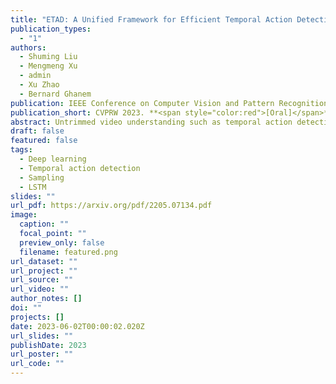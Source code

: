 ```yaml
---
title: "ETAD: A Unified Framework for Efficient Temporal Action Detection"
publication_types:
  - "1"
authors:
  - Shuming Liu
  - Mengmeng Xu
  - admin
  - Xu Zhao
  - Bernard Ghanem
publication: IEEE Conference on Computer Vision and Pattern Recognition Workshop, 2023. **<span style="color:red">[Oral]</span>**
publication_short: CVPRW 2023. **<span style="color:red">[Oral]</span>**
abstract: Untrimmed video understanding such as temporal action detection (TAD) often suffers from the pain of huge demand for computing resources. Because of long video durations and limited GPU memory, most action detectors can only operate on pre-extracted features rather than the original videos, and they still require a lot of computation to achieve high detection performance. To alleviate the heavy computation problem in TAD, in this work, we first propose an efficient action detector with detector proposal sampling, based on the observation that performance saturates at a small number of proposals. This detector is designed with several important techniques, such as LSTM-boosted temporal aggregation and cascaded proposal refinement to achieve high detection quality as well as low computational cost. To enable joint optimization of this action detector and the feature encoder, we also propose encoder gradient sampling, which selectively back-propagates through video snippets and tremendously reduces GPU memory consumption. With the two sampling strategies and the effective detector, we build a unified framework for efficient end-to-end temporal action detection (ETAD), making real-world untrimmed video understanding tractable. ETAD achieves state-of-the-art performance on both THUMOS-14 and ActivityNet-1.3. Interestingly, on ActivityNet-1.3, it reaches 37.78% average mAP, while only requiring 6 mins of training time and 1.23 GB memory based on pre-extracted features. With end-to-end training, it reduces the GPU memory footprint by more than 70% with even higher performance (38.21% average mAP), as compared with traditional end-to-end methods.
draft: false
featured: false
tags:
  - Deep learning
  - Temporal action detection
  - Sampling
  - LSTM
slides: ""
url_pdf: https://arxiv.org/pdf/2205.07134.pdf
image:
  caption: ""
  focal_point: ""
  preview_only: false
  filename: featured.png
url_dataset: ""
url_project: ""
url_source: ""
url_video: ""
author_notes: []
doi: ""
projects: []
date: 2023-06-02T00:00:02.020Z
url_slides: ""
publishDate: 2023
url_poster: ""
url_code: ""
---
```

